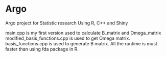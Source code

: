 # Argo
Argo project for Statistic research
Using R, C++ and Shiny

main.cpp is my first version used to calculate B_matrix and Omega_matrix
modified_basis_functions.cpp is used to get Omega matrix.
basis_functions.cpp is used to generate B matrix.
All the runtime is must faster than using fda package in R.
